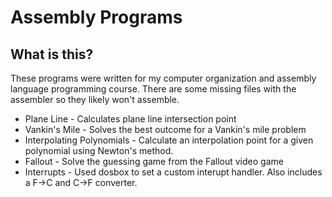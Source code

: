 # Assembly Programs

## What is this?
These programs were written for my computer organization and assembly language programming course. There are some missing files with the assembler so they likely won't assemble.

* Plane Line - Calculates plane line intersection point
* Vankin's Mile - Solves the best outcome for a Vankin's mile problem
* Interpolating Polynomials - Calculate an interpolation point for a given polynomial using Newton's method.
* Fallout - Solve the guessing game from the Fallout video game
* Interrupts - Used dosbox to set a custom interupt handler. Also includes a F->C and C->F converter.